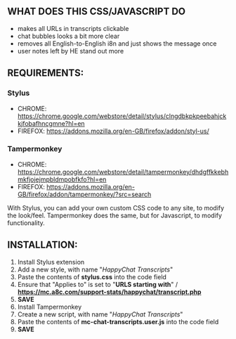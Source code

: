 ## WHAT DOES THIS CSS/JAVASCRIPT DO

- makes all URLs in transcripts clickable
- chat bubbles looks a bit more clear
- removes all English-to-English i8n and just shows the message once
- user notes left by HE stand out more


## REQUIREMENTS:

### Stylus 
- CHROME: https://chrome.google.com/webstore/detail/stylus/clngdbkpkpeebahjckkjfobafhncgmne?hl=en
- FIREFOX: https://addons.mozilla.org/en-GB/firefox/addon/styl-us/

### Tampermonkey
- CHROME: https://chrome.google.com/webstore/detail/tampermonkey/dhdgffkkebhmkfjojejmpbldmpobfkfo?hl=en
- FIREFOX: https://addons.mozilla.org/en-GB/firefox/addon/tampermonkey/?src=search

With Stylus, you can add your own custom CSS code to any site, to modify the look/feel.
Tampermonkey does the same, but for Javascript, to modify functionality.


## INSTALLATION:

1. Install Stylus extension
2. Add a new style, with name "_HappyChat Transcripts_"
3. Paste the contents of **stylus.css** into the code field
4. Ensure that "Applies to" is set to "**URLS starting with**" / **https://mc.a8c.com/support-stats/happychat/transcript.php**
5. **SAVE**
6. Install Tampermonkey
7. Create a new script, with name "_HappyChat Transcripts_"
8. Paste the contents of **mc-chat-transcripts.user.js** into the code field
9. **SAVE**
